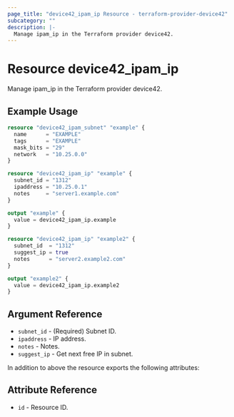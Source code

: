 ```yaml
---
page_title: "device42_ipam_ip Resource - terraform-provider-device42"
subcategory: ""
description: |-
  Manage ipam_ip in the Terraform provider device42.
---
```


# Resource device42_ipam_ip

Manage ipam_ip in the Terraform provider device42.

## Example Usage

```terraform
resource "device42_ipam_subnet" "example" {
  name      = "EXAMPLE"
  tags      = "EXAMPLE"
  mask_bits = "29"
  network   = "10.25.0.0"
}

resource "device42_ipam_ip" "example" {
  subnet_id = "1312"
  ipaddress = "10.25.0.1"
  notes     = "server1.example.com"
}

output "example" {
  value = device42_ipam_ip.example
}

resource "device42_ipam_ip" "example2" {
  subnet_id  = "1312"
  suggest_ip = true
  notes      = "server2.example2.com"
}

output "example2" {
  value = device42_ipam_ip.example2
}
```

## Argument Reference

* `subnet_id` - (Required) Subnet ID.
* `ipaddress` - IP address.
* `notes` - Notes.
* `suggest_ip` - Get next free IP in subnet.

In addition to above the resource exports the following attributes:

## Attribute Reference

* `id` - Resource ID.


